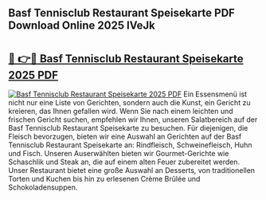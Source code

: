 ## Basf Tennisclub Restaurant Speisekarte PDF Download Online 2025 lVeJk

# <h2><a href="http://gc7mp3.nevu.top/?p=Basf+Tennisclub+Restaurant+Speisekarte">🔗 👉🔴 Basf Tennisclub Restaurant Speisekarte 2025 PDF</a></h2>

[![Basf Tennisclub Restaurant Speisekarte 2025 PDF](https://i.imgur.com/dBaPXMq.png)](http://gc7mp3.nevu.top/?p=Basf+Tennisclub+Restaurant+Speisekarte)
Ein Essensmenü ist nicht nur eine Liste von Gerichten, sondern auch die Kunst, ein Gericht zu kreieren, das Ihnen gefallen wird. Wenn Sie nach einem leichten und frischen Gericht suchen, empfehlen wir Ihnen, unseren Salatbereich auf der Basf Tennisclub Restaurant Speisekarte zu besuchen. Für diejenigen, die Fleisch bevorzugen, bieten wir eine Auswahl an Gerichten auf der Basf Tennisclub Restaurant Speisekarte an: Rindfleisch, Schweinefleisch, Huhn und Fisch. Unseren Auserwählten bieten wir Gourmet-Gerichte wie Schaschlik und Steak an, die auf einem alten Feuer zubereitet werden. Unser Restaurant bietet eine große Auswahl an Desserts, von traditionellen Torten und Kuchen bis hin zu erlesenen Crème Brûlée und Schokoladensuppen.
